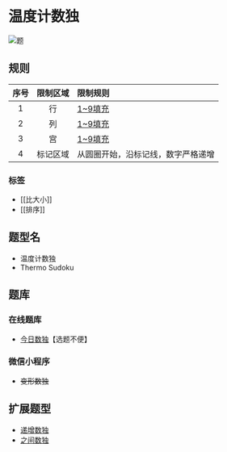 # 温度计数独

![题](https://www.gmpuzzles.com/images/blog/GM-Thermo-Ex.png)

## 规则

| 序号  | 限制区域 | 限制规则              |
|:---:|:----:|:------------------|
|  1  |  行   | [1~9填充]           |
|  2  |  列   | [1~9填充]           |
|  3  |  宫   | [1~9填充]           |
|  4  | 标记区域 | 从圆圈开始，沿标记线，数字严格递增 |

### 标签

- [[比大小]]
- [[排序]]

## 题型名

- 温度计数独
- Thermo Sudoku

## 题库

### 在线题库

- [今日数独]【选题不便】

### 微信小程序

- ~~变形数独~~

## 扩展题型

- [递增数独](递增数独.md)
- [之间数独](之间数独.md)

[1~9填充]: ../../../rules.md#1to9填充

[今日数独]: https://cn.sudoku.today/g-thermo-sudoku/
